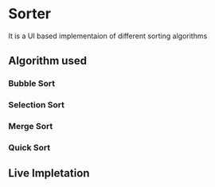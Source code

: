 # Sorter
It is a UI based implementaion of different sorting algorithms

## Algorithm used
### Bubble Sort
### Selection Sort
### Merge Sort
### Quick Sort

## Live Impletation


